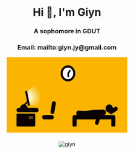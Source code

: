 <h1 align="center">Hi 👋, I'm Giyn</h1>
<h3 align="center">A sophomore in GDUT</h3>
<h3 align="center">Email: mailto:giyn.jy@gmail.com</h3>
<div align=center><img width = '320' height ='200' src ="https://github.com/Giyn/Giyn/blob/master/Assets/Work.gif"/></div>
<br>
<div align=center><img align="center" src="https://github-readme-stats.vercel.app/api?username=giyn&show_icons=true&theme=dark" alt="giyn" /></div>

